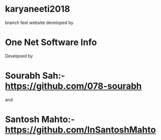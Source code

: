 # karyaneeti2018
branch fest website developed by 
# One Net Software Info
Develpoed by 
# Sourabh Sah:- https://github.com/078-sourabh 
and 
# Santosh Mahto:- https://github.com/InSantoshMahto
